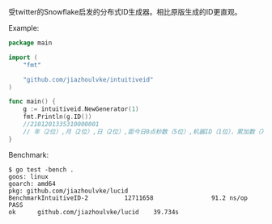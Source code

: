 受twitter的Snowflake启发的分布式ID生成器。相比原版生成的ID更直观。

Example:

```go
package main

import (
	"fmt"

	"github.com/jiazhoulvke/intuitiveid"
)

func main() {
	g := intuitiveid.NewGenerator(1)
	fmt.Println(g.ID())
	//2101201335310000001
	// 年（2位）,月（2位）,日（2位）,距今日0点秒数（5位）,机器ID（1位），累加数（7位）
}
```
Benchmark:
```
$ go test -bench .
goos: linux
goarch: amd64
pkg: github.com/jiazhoulvke/lucid
BenchmarkIntuitiveID-2          12711658                91.2 ns/op
PASS
ok      github.com/jiazhoulvke/lucid    39.734s
```
